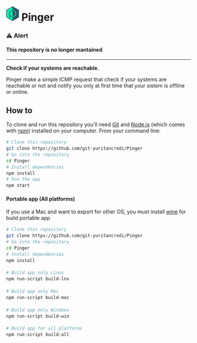 # ![Logo](./assets/img/logo.png) Pinger

### :warning: Alert
#### This repository is no longer mantained

---

**Check if your systems are reachable.**

Pinger make a simple ICMP request that check if your systems are reachable or not and notify you only at first time that your sistem is offline or online.

## How to

To clone and run this repository you'll need [Git](https://git-scm.com) and [Node.js](https://nodejs.org/en/download/) (which comes with [npm](http://npmjs.com)) installed on your computer. From your command line:

```bash
# Clone this repository
git clone https://github.com/git-yuritancredi/Pinger
# Go into the repository
cd Pinger
# Install dependencies
npm install
# Run the app
npm start
```

#### Portable app (All platforms)

If you use a Mac and want to export for other OS, you must install [wine](https://wiki.winehq.org/MacOS) for build portable app

```bash
# Clone this repository
git clone https://github.com/git-yuritancredi/Pinger
# Go into the repository
cd Pinger
# Install dependencies
npm install

# Build app only Linux
npm run-script build-lnx

# Build app only Mac
npm run-script build-mac

# Build app only Windows
npm run-script build-win

# Build app for all platforms
npm run-script build-all
```

